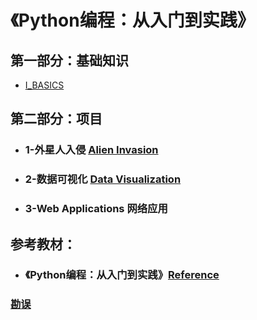 # 《Python编程：从入门到实践》


## 第一部分：基础知识
- [I_BASICS](https://github.com/anliux/Python-Crash-Course/tree/master/src/PartI_Basics)


## 第二部分：项目
- ### 1-外星人入侵 [Alien Invasion](https://github.com/anliux/Python-Crash-Course/tree/master/src/PartII_Project_1_AlienInvasion)
- ### 2-数据可视化 [Data Visualization](https://github.com/anliux/Python_Crash_Course/tree/master/src/PartII_Project_2_DataVisualization)
- ### 3-Web Applications 网络应用


## 参考教材：
- ### 《Python编程：从入门到实践》[Reference](https://github.com/anliux/Python-Crash-Course/tree/master/docs)


### [勘误](https://nostarch.com/pythoncrashcourse)
